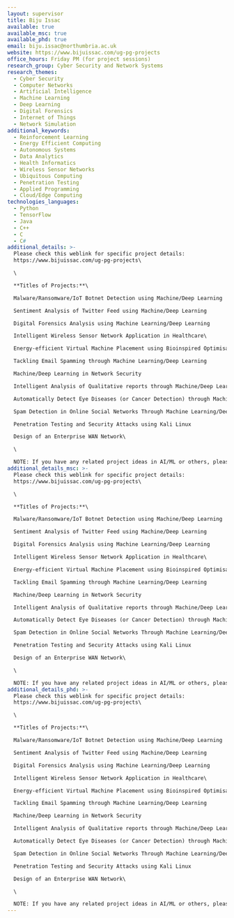 ```yaml
---
layout: supervisor
title: Biju Issac
available: true
available_msc: true
available_phd: true
email: biju.issac@northumbria.ac.uk
website: https://www.bijuissac.com/ug-pg-projects
office_hours: Friday PM (for project sessions)
research_group: Cyber Security and Network Systems
research_themes:
  - Cyber Security
  - Computer Networks
  - Artificial Intelligence
  - Machine Learning
  - Deep Learning
  - Digital Forensics
  - Internet of Things
  - Network Simulation
additional_keywords:
  - Reinforcement Learning
  - Energy Efficient Computing
  - Autonomous Systems
  - Data Analytics
  - Health Informatics
  - Wireless Sensor Networks
  - Ubiquitous Computing
  - Penetration Testing
  - Applied Programming
  - Cloud/Edge Computing
technologies_languages:
  - Python
  - TensorFlow
  - Java
  - C++
  - C
  - C#
additional_details: >-
  Please check this weblink for specific project details:
  https://www.bijuissac.com/ug-pg-projects\

  \

  **Titles of Projects:**\

  Malware/Ransomware/IoT Botnet Detection using Machine/Deep Learning

  Sentiment Analysis of Twitter Feed using Machine/Deep Learning

  Digital Forensics Analysis using Machine Learning/Deep Learning

  Intelligent Wireless Sensor Network Application in Healthcare\

  Energy-efficient Virtual Machine Placement using Bioinspired Optimisation Algorithms

  Tackling Email Spamming through Machine Learning/Deep Learning

  Machine/Deep Learning in Network Security

  Intelligent Analysis of Qualitative reports through Machine/Deep Learning

  Automatically Detect Eye Diseases (or Cancer Detection) through Machine/Deep Learning

  Spam Detection in Online Social Networks Through Machine Learning/Deep Learning

  Penetration Testing and Security Attacks using Kali Linux

  Design of an Enterprise WAN Network\

  \

  NOTE: If you have any related project ideas in AI/ML or others, please feel free to discuss that with me.
additional_details_msc: >-
  Please check this weblink for specific project details:
  https://www.bijuissac.com/ug-pg-projects\

  \

  **Titles of Projects:**\

  Malware/Ransomware/IoT Botnet Detection using Machine/Deep Learning

  Sentiment Analysis of Twitter Feed using Machine/Deep Learning

  Digital Forensics Analysis using Machine Learning/Deep Learning

  Intelligent Wireless Sensor Network Application in Healthcare\

  Energy-efficient Virtual Machine Placement using Bioinspired Optimisation Algorithms

  Tackling Email Spamming through Machine Learning/Deep Learning

  Machine/Deep Learning in Network Security

  Intelligent Analysis of Qualitative reports through Machine/Deep Learning

  Automatically Detect Eye Diseases (or Cancer Detection) through Machine/Deep Learning

  Spam Detection in Online Social Networks Through Machine Learning/Deep Learning

  Penetration Testing and Security Attacks using Kali Linux

  Design of an Enterprise WAN Network\

  \

  NOTE: If you have any related project ideas in AI/ML or others, please feel free to discuss that with me.
additional_details_phd: >-
  Please check this weblink for specific project details:
  https://www.bijuissac.com/ug-pg-projects\

  \

  **Titles of Projects:**\

  Malware/Ransomware/IoT Botnet Detection using Machine/Deep Learning

  Sentiment Analysis of Twitter Feed using Machine/Deep Learning

  Digital Forensics Analysis using Machine Learning/Deep Learning

  Intelligent Wireless Sensor Network Application in Healthcare\

  Energy-efficient Virtual Machine Placement using Bioinspired Optimisation Algorithms

  Tackling Email Spamming through Machine Learning/Deep Learning

  Machine/Deep Learning in Network Security

  Intelligent Analysis of Qualitative reports through Machine/Deep Learning

  Automatically Detect Eye Diseases (or Cancer Detection) through Machine/Deep Learning

  Spam Detection in Online Social Networks Through Machine Learning/Deep Learning

  Penetration Testing and Security Attacks using Kali Linux

  Design of an Enterprise WAN Network\

  \

  NOTE: If you have any related project ideas in AI/ML or others, please feel free to discuss that with me.
---
```

